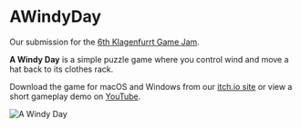 # AWindyDay

Our submission for the [6th Klagenfurrt Game Jam](http://www.itec.aau.at/gamejam/).


**A Windy Day** is a simple puzzle game where you control wind and move a hat back to its clothes rack.

Download the game for macOS and Windows from our [itch.io site](https://wedenigc.itch.io/a-windy-day) or view a short gameplay demo on [YouTube](https://www.youtube.com/watch?v=cE_KICLj6mI&feature=youtu.be).

![A Windy Day](https://img.itch.zone/aW1hZ2UvNDEyNjMxLzIwNTI1NzYuanBn/original/%2BUmmF9.jpg "A Windy Day")

